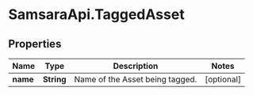 # SamsaraApi.TaggedAsset

## Properties
Name | Type | Description | Notes
------------ | ------------- | ------------- | -------------
**name** | **String** | Name of the Asset being tagged. | [optional] 


